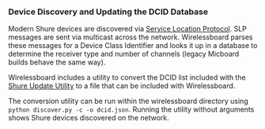 ### Device Discovery and Updating the DCID Database
Modern Shure devices are discovered via [Service Location Protocol](https://en.wikipedia.org/wiki/Service_Location_Protocol). SLP messages are sent via multicast across the network. Wirelessboard parses these messages for a Device Class Identifier and looks it up in a database to determine the receiver type and number of channels (legacy Micboard builds behave the same way).

Wirelessboard includes a utility to convert the DCID list included with the [Shure Update Utility](http://www.shure.com/americas/products/software/utilities/shure-update-utility) to a file that can be included with Wirelessboard.

The conversion utility can be run within the wirelessboard directory using
`python discover.py -c -o dcid.json`. Running the utility without arguments shows Shure devices discovered on the network.
